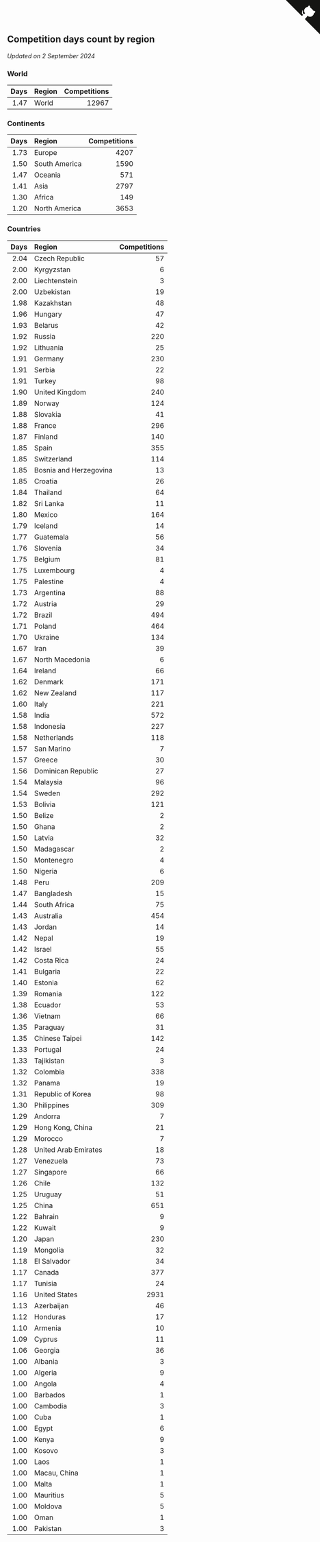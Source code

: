 ## Competition days count by region

*Updated on  2 September 2024*


### World

| Days | Region | Competitions |
| ---: | :--- | ---: |
| 1.47 | World | 12967 |

### Continents

| Days | Region | Competitions |
| ---: | :--- | ---: |
| 1.73 | Europe | 4207 |
| 1.50 | South America | 1590 |
| 1.47 | Oceania | 571 |
| 1.41 | Asia | 2797 |
| 1.30 | Africa | 149 |
| 1.20 | North America | 3653 |

### Countries

| Days | Region | Competitions |
| ---: | :--- | ---: |
| 2.04 | Czech Republic | 57 |
| 2.00 | Kyrgyzstan | 6 |
| 2.00 | Liechtenstein | 3 |
| 2.00 | Uzbekistan | 19 |
| 1.98 | Kazakhstan | 48 |
| 1.96 | Hungary | 47 |
| 1.93 | Belarus | 42 |
| 1.92 | Russia | 220 |
| 1.92 | Lithuania | 25 |
| 1.91 | Germany | 230 |
| 1.91 | Serbia | 22 |
| 1.91 | Turkey | 98 |
| 1.90 | United Kingdom | 240 |
| 1.89 | Norway | 124 |
| 1.88 | Slovakia | 41 |
| 1.88 | France | 296 |
| 1.87 | Finland | 140 |
| 1.85 | Spain | 355 |
| 1.85 | Switzerland | 114 |
| 1.85 | Bosnia and Herzegovina | 13 |
| 1.85 | Croatia | 26 |
| 1.84 | Thailand | 64 |
| 1.82 | Sri Lanka | 11 |
| 1.80 | Mexico | 164 |
| 1.79 | Iceland | 14 |
| 1.77 | Guatemala | 56 |
| 1.76 | Slovenia | 34 |
| 1.75 | Belgium | 81 |
| 1.75 | Luxembourg | 4 |
| 1.75 | Palestine | 4 |
| 1.73 | Argentina | 88 |
| 1.72 | Austria | 29 |
| 1.72 | Brazil | 494 |
| 1.71 | Poland | 464 |
| 1.70 | Ukraine | 134 |
| 1.67 | Iran | 39 |
| 1.67 | North Macedonia | 6 |
| 1.64 | Ireland | 66 |
| 1.62 | Denmark | 171 |
| 1.62 | New Zealand | 117 |
| 1.60 | Italy | 221 |
| 1.58 | India | 572 |
| 1.58 | Indonesia | 227 |
| 1.58 | Netherlands | 118 |
| 1.57 | San Marino | 7 |
| 1.57 | Greece | 30 |
| 1.56 | Dominican Republic | 27 |
| 1.54 | Malaysia | 96 |
| 1.54 | Sweden | 292 |
| 1.53 | Bolivia | 121 |
| 1.50 | Belize | 2 |
| 1.50 | Ghana | 2 |
| 1.50 | Latvia | 32 |
| 1.50 | Madagascar | 2 |
| 1.50 | Montenegro | 4 |
| 1.50 | Nigeria | 6 |
| 1.48 | Peru | 209 |
| 1.47 | Bangladesh | 15 |
| 1.44 | South Africa | 75 |
| 1.43 | Australia | 454 |
| 1.43 | Jordan | 14 |
| 1.42 | Nepal | 19 |
| 1.42 | Israel | 55 |
| 1.42 | Costa Rica | 24 |
| 1.41 | Bulgaria | 22 |
| 1.40 | Estonia | 62 |
| 1.39 | Romania | 122 |
| 1.38 | Ecuador | 53 |
| 1.36 | Vietnam | 66 |
| 1.35 | Paraguay | 31 |
| 1.35 | Chinese Taipei | 142 |
| 1.33 | Portugal | 24 |
| 1.33 | Tajikistan | 3 |
| 1.32 | Colombia | 338 |
| 1.32 | Panama | 19 |
| 1.31 | Republic of Korea | 98 |
| 1.30 | Philippines | 309 |
| 1.29 | Andorra | 7 |
| 1.29 | Hong Kong, China | 21 |
| 1.29 | Morocco | 7 |
| 1.28 | United Arab Emirates | 18 |
| 1.27 | Venezuela | 73 |
| 1.27 | Singapore | 66 |
| 1.26 | Chile | 132 |
| 1.25 | Uruguay | 51 |
| 1.25 | China | 651 |
| 1.22 | Bahrain | 9 |
| 1.22 | Kuwait | 9 |
| 1.20 | Japan | 230 |
| 1.19 | Mongolia | 32 |
| 1.18 | El Salvador | 34 |
| 1.17 | Canada | 377 |
| 1.17 | Tunisia | 24 |
| 1.16 | United States | 2931 |
| 1.13 | Azerbaijan | 46 |
| 1.12 | Honduras | 17 |
| 1.10 | Armenia | 10 |
| 1.09 | Cyprus | 11 |
| 1.06 | Georgia | 36 |
| 1.00 | Albania | 3 |
| 1.00 | Algeria | 9 |
| 1.00 | Angola | 4 |
| 1.00 | Barbados | 1 |
| 1.00 | Cambodia | 3 |
| 1.00 | Cuba | 1 |
| 1.00 | Egypt | 6 |
| 1.00 | Kenya | 9 |
| 1.00 | Kosovo | 3 |
| 1.00 | Laos | 1 |
| 1.00 | Macau, China | 1 |
| 1.00 | Malta | 1 |
| 1.00 | Mauritius | 5 |
| 1.00 | Moldova | 5 |
| 1.00 | Oman | 1 |
| 1.00 | Pakistan | 3 |


<a href="https://github.com/jonatanklosko/wca_statistics" class="github-corner" aria-label="View source on Github"><svg width="80" height="80" viewBox="0 0 250 250" style="fill:#151513; color:#fff; position: absolute; top: 0; border: 0; right: 0;" aria-hidden="true"><path d="M0,0 L115,115 L130,115 L142,142 L250,250 L250,0 Z"></path><path d="M128.3,109.0 C113.8,99.7 119.0,89.6 119.0,89.6 C122.0,82.7 120.5,78.6 120.5,78.6 C119.2,72.0 123.4,76.3 123.4,76.3 C127.3,80.9 125.5,87.3 125.5,87.3 C122.9,97.6 130.6,101.9 134.4,103.2" fill="currentColor" style="transform-origin: 130px 106px;" class="octo-arm"></path><path d="M115.0,115.0 C114.9,115.1 118.7,116.5 119.8,115.4 L133.7,101.6 C136.9,99.2 139.9,98.4 142.2,98.6 C133.8,88.0 127.5,74.4 143.8,58.0 C148.5,53.4 154.0,51.2 159.7,51.0 C160.3,49.4 163.2,43.6 171.4,40.1 C171.4,40.1 176.1,42.5 178.8,56.2 C183.1,58.6 187.2,61.8 190.9,65.4 C194.5,69.0 197.7,73.2 200.1,77.6 C213.8,80.2 216.3,84.9 216.3,84.9 C212.7,93.1 206.9,96.0 205.4,96.6 C205.1,102.4 203.0,107.8 198.3,112.5 C181.9,128.9 168.3,122.5 157.7,114.1 C157.9,116.9 156.7,120.9 152.7,124.9 L141.0,136.5 C139.8,137.7 141.6,141.9 141.8,141.8 Z" fill="currentColor" class="octo-body"></path></svg></a><style>.github-corner:hover .octo-arm{animation:octocat-wave 560ms ease-in-out}@keyframes octocat-wave{0%,100%{transform:rotate(0)}20%,60%{transform:rotate(-25deg)}40%,80%{transform:rotate(10deg)}}@media (max-width:500px){.github-corner:hover .octo-arm{animation:none}.github-corner .octo-arm{animation:octocat-wave 560ms ease-in-out}}</style>
